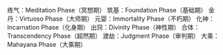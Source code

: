 练气：Meditation Phase（冥想期）
筑基：Foundation Phase（基础期）
金丹：Virtuoso Phase（大师期）
元婴：Immortality Phase（不朽期）
化神：Incarnation Phase（化身期）
出窍：Divinity Phase（神性期）
合体：Transcendency Phase（超然期）
渡劫：Judgment Phase（审判期）
大乘：Mahayana Phase（大乘期）